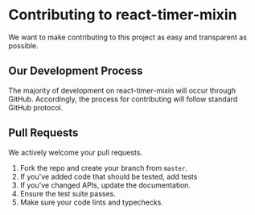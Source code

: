 # Contributing to react-timer-mixin
We want to make contributing to this project as easy and transparent as
possible.

## Our Development Process
The majority of development on react-timer-mixin will occur through GitHub. Accordingly,
the process for contributing will follow standard GitHub protocol.

## Pull Requests
We actively welcome your pull requests.
1. Fork the repo and create your branch from `master`. 
2. If you've added code that should be tested, add tests
3. If you've changed APIs, update the documentation. 
4. Ensure the test suite passes. 
5. Make sure your code lints and typechecks.
